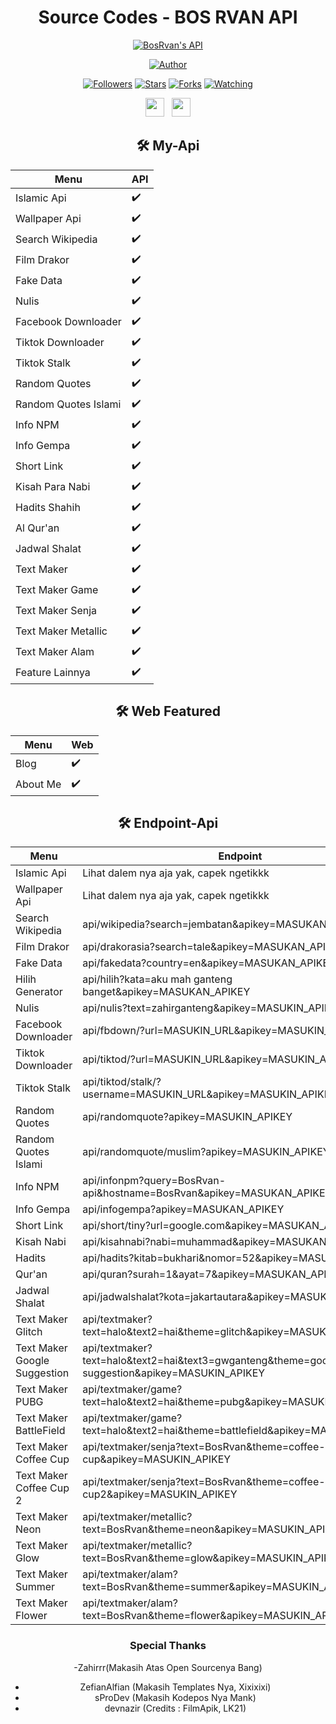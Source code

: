 <div align="center">
 
# Source Codes - BOS RVAN API
<p align="center">
<a href="#"><img title="BosRvan's API" src="https://img.shields.io/badge/BosRvan Api-blue?colorA=%23ff0000&colorB=%23017e40&style=for-the-badge"></a>
</p>
<p align="center">
<a href="https://github.com/BosRvan"><img title="Author" src="https://img.shields.io/badge/Author-BosRvan-orange.svg?style=for-the-badge&logo=github"></a>
</p>
<p align="center">
<a href="https://github.com/RvanSans/followers"><img title="Followers" src="https://img.shields.io/github/followers/BosRvan?color=red&style=flat-square"></a>
<a href="https://github.com/RvanSans/BosRvan-Api/stargazers/"><img title="Stars" src="https://img.shields.io/github/stars/BosRvan/BosRvan-Api?color=blue&style=flat-square"></a>
<a href="https://github.com/RvanSans/BosRvan-Api/network/members"><img title="Forks" src="https://img.shields.io/github/forks/BosRvan/BosRvan-Api?color=red&style=flat-square"></a>
<a href="https://github.com/RvanSans/BosRvan-Api/watchers"><img title="Watching" src="https://img.shields.io/github/watchers/BosRvan/BosRvan-Api?label=Watchers&color=blue&style=flat-square"></a>
</p>
<p align='center'>
   <a href="https://http://wa.me/6281340916978"><img height="30" src="https://c.top4top.io/p_1837yybbf0.jpeg"></a>&nbsp;&nbsp;
   <a href="https://instagram.com/rvan0_0"><img height="30" src="https://raw.githubusercontent.com/TobyG74/TobyG74/main/instagram.jpg"></a>
</P>

## 🛠️ My-Api
| Menu | API | 
|------------ | ---------|
| Islamic Api | ✔️ |
| Wallpaper Api | ✔️ |
| Search Wikipedia | ✔️ |
| Film Drakor | ✔️ |
| Fake Data | ✔️ |
| Nulis | ✔️ |
| Facebook Downloader | ✔️ |
| Tiktok Downloader | ✔️ |
| Tiktok Stalk | ✔️ |
| Random Quotes | ✔️ |
| Random Quotes Islami | ✔️ |
| Info NPM | ✔️ |
| Info Gempa | ✔️ |
| Short Link | ✔️ |
| Kisah Para Nabi | ✔️ |
| Hadits Shahih | ✔️ |
| Al Qur'an | ✔️ |
| Jadwal Shalat | ✔️ |
| Text Maker | ✔️ |
| Text Maker Game | ✔️ |
| Text Maker Senja | ✔️ |
| Text Maker Metallic | ✔️ |
| Text Maker Alam | ✔️ |
| Feature Lainnya | ✔️ |

## 🛠️ Web Featured
| Menu | Web | 
|------------ | ---------|
| Blog | ✔️ |
| About Me | ✔️ |


## 🛠️ Endpoint-Api
| Menu | Endpoint | 
|------------ | ---------|
| Islamic Api | Lihat dalem nya aja yak, capek ngetikkk |
| Wallpaper Api | Lihat dalem nya aja yak, capek ngetikkk |
| Search Wikipedia | api/wikipedia?search=jembatan&apikey=MASUKAN_APIKEY |
| Film Drakor | api/drakorasia?search=tale&apikey=MASUKAN_APIKEY |
| Fake Data | api/fakedata?country=en&apikey=MASUKAN_APIKEY |
| Hilih Generator | api/hilih?kata=aku mah ganteng banget&apikey=MASUKAN_APIKEY |
| Nulis | api/nulis?text=zahirganteng&apikey=MASUKIN_APIKEY |
| Facebook Downloader | api/fbdown/?url=MASUKIN_URL&apikey=MASUKIN_APIKEY |
| Tiktok Downloader | api/tiktod/?url=MASUKIN_URL&apikey=MASUKIN_APIKEY |
| Tiktok Stalk | api/tiktod/stalk/?username=MASUKIN_URL&apikey=MASUKIN_APIKEY |
| Random Quotes | api/randomquote?apikey=MASUKIN_APIKEY |
| Random Quotes Islami | api/randomquote/muslim?apikey=MASUKIN_APIKEY |
| Info NPM | api/infonpm?query=BosRvan-api&hostname=BosRvan&apikey=MASUKAN_APIKEY |
| Info Gempa | api/infogempa?apikey=MASUKAN_APIKEY |
| Short Link | api/short/tiny?url=google.com&apikey=MASUKAN_APIKEY |
| Kisah Nabi | api/kisahnabi?nabi=muhammad&apikey=MASUKAN_APIKEY |
| Hadits | api/hadits?kitab=bukhari&nomor=52&apikey=MASUKAN_APIKEY |
| Qur'an | api/quran?surah=1&ayat=7&apikey=MASUKAN_APIKEY |
| Jadwal Shalat | api/jadwalshalat?kota=jakartautara&apikey=MASUKAN_APIKEY |
| Text Maker Glitch | api/textmaker?text=halo&text2=hai&theme=glitch&apikey=MASUKIN_APIKEY |
| Text Maker Google Suggestion | api/textmaker?text=halo&text2=hai&text3=gwganteng&theme=google-suggestion&apikey=MASUKIN_APIKEY |
| Text Maker PUBG | api/textmaker/game?text=halo&text2=hai&theme=pubg&apikey=MASUKIN_APIKEY |
| Text Maker BattleField | api/textmaker/game?text=halo&text2=hai&theme=battlefield&apikey=MASUKIN_APIKEY |
| Text Maker Coffee Cup | api/textmaker/senja?text=BosRvan&theme=coffee-cup&apikey=MASUKIN_APIKEY |
| Text Maker Coffee Cup 2 | api/textmaker/senja?text=BosRvan&theme=coffee-cup2&apikey=MASUKIN_APIKEY |
| Text Maker Neon | api/textmaker/metallic?text=BosRvan&theme=neon&apikey=MASUKIN_APIKEY |
| Text Maker Glow | api/textmaker/metallic?text=BosRvan&theme=glow&apikey=MASUKIN_APIKEY |
| Text Maker Summer | api/textmaker/alam?text=BosRvan&theme=summer&apikey=MASUKIN_APIKEY |
| Text Maker Flower | api/textmaker/alam?text=BosRvan&theme=flower&apikey=MASUKIN_APIKEY |



### Special Thanks
-Zahirrr(Makasih Atas Open Sourcenya Bang)
- ZefianAlfian (Makasih Templates Nya, Xixixixi)
- sProDev (Makasih Kodepos Nya Mank)
- devnazir (Credits : FilmApik, LK21)
